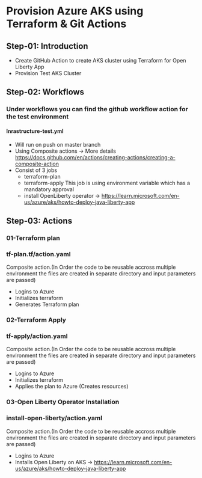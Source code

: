 # Provision Azure AKS using Terraform & Git Actions

## Step-01: Introduction
- Create GitHub Action to create AKS cluster using Terraform for Open Liberty App 
- Provision Test AKS Cluster


## Step-02: Workflows
### Under workflows you can find the github workflow action for the test environment
#### Inrastructure-test.yml
- Will run on push on master branch
- Using Composite actions -> More details https://docs.github.com/en/actions/creating-actions/creating-a-composite-action
- Consist of 3 jobs
    - terraform-plan
    - terraform-apply
        This job is using environment variable which has a mandatory approval
    - install OpenLiberty operator -> https://learn.microsoft.com/en-us/azure/aks/howto-deploy-java-liberty-app


## Step-03: Actions
### 01-Terraform plan
### tf-plan.tf/action.yaml
Composite action.(In Order the code to be reusable accross multiple environment the files are created in separate directory and input parameters are passed)
- Logins to Azure
- Initializes terraform
- Generates Terraform plan

### 02-Terraform Apply
### tf-apply/action.yaml
Composite action.(In Order the code to be reusable accross multiple environment the files are created in separate directory and input parameters are passed)
- Logins to Azure
- Initializes terraform
- Applies the plan to Azure (Creates resources)

### 03-Open Liberty Operator Installation
### install-open-liberty/action.yaml
Composite action.(In Order the code to be reusable accross multiple environment the files are created in separate directory and input parameters are passed)
- Logins to Azure
- Installs Open Liberty on AKS -> https://learn.microsoft.com/en-us/azure/aks/howto-deploy-java-liberty-app


